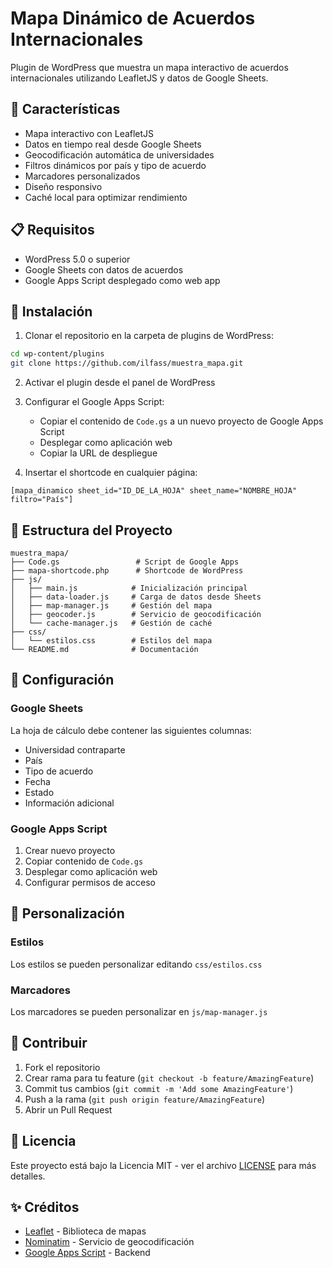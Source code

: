 # Mapa Dinámico de Acuerdos Internacionales

Plugin de WordPress que muestra un mapa interactivo de acuerdos internacionales utilizando LeafletJS y datos de Google Sheets.

## 🎯 Características

- Mapa interactivo con LeafletJS
- Datos en tiempo real desde Google Sheets
- Geocodificación automática de universidades
- Filtros dinámicos por país y tipo de acuerdo
- Marcadores personalizados
- Diseño responsivo
- Caché local para optimizar rendimiento

## 📋 Requisitos

- WordPress 5.0 o superior
- Google Sheets con datos de acuerdos
- Google Apps Script desplegado como web app

## 🚀 Instalación

1. Clonar el repositorio en la carpeta de plugins de WordPress:
```bash
cd wp-content/plugins
git clone https://github.com/ilfass/muestra_mapa.git
```

2. Activar el plugin desde el panel de WordPress

3. Configurar el Google Apps Script:
   - Copiar el contenido de `Code.gs` a un nuevo proyecto de Google Apps Script
   - Desplegar como aplicación web
   - Copiar la URL de despliegue

4. Insertar el shortcode en cualquier página:
```
[mapa_dinamico sheet_id="ID_DE_LA_HOJA" sheet_name="NOMBRE_HOJA" filtro="País"]
```

## 📁 Estructura del Proyecto

```
muestra_mapa/
├── Code.gs                 # Script de Google Apps
├── mapa-shortcode.php      # Shortcode de WordPress
├── js/
│   ├── main.js            # Inicialización principal
│   ├── data-loader.js     # Carga de datos desde Sheets
│   ├── map-manager.js     # Gestión del mapa
│   ├── geocoder.js        # Servicio de geocodificación
│   └── cache-manager.js   # Gestión de caché
├── css/
│   └── estilos.css        # Estilos del mapa
└── README.md              # Documentación
```

## 🔧 Configuración

### Google Sheets
La hoja de cálculo debe contener las siguientes columnas:
- Universidad contraparte
- País
- Tipo de acuerdo
- Fecha
- Estado
- Información adicional

### Google Apps Script
1. Crear nuevo proyecto
2. Copiar contenido de `Code.gs`
3. Desplegar como aplicación web
4. Configurar permisos de acceso

## 🎨 Personalización

### Estilos
Los estilos se pueden personalizar editando `css/estilos.css`

### Marcadores
Los marcadores se pueden personalizar en `js/map-manager.js`

## 🤝 Contribuir

1. Fork el repositorio
2. Crear rama para tu feature (`git checkout -b feature/AmazingFeature`)
3. Commit tus cambios (`git commit -m 'Add some AmazingFeature'`)
4. Push a la rama (`git push origin feature/AmazingFeature`)
5. Abrir un Pull Request

## 📝 Licencia

Este proyecto está bajo la Licencia MIT - ver el archivo [LICENSE](LICENSE) para más detalles.

## ✨ Créditos

- [Leaflet](https://leafletjs.com/) - Biblioteca de mapas
- [Nominatim](https://nominatim.org/) - Servicio de geocodificación
- [Google Apps Script](https://developers.google.com/apps-script) - Backend

